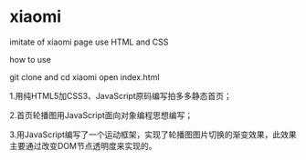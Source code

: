 # xiaomi
imitate of xiaomi page use HTML and CSS

how to use 


git clone and cd xiaomi open index.html

1.用纯HTML5加CSS3、JavaScript原码编写拍多多静态首页；

2.首页轮播图用JavaScript面向对象编程思想编写；

3.用JavaScript编写了一个运动框架，实现了轮播图图片切换的渐变效果，此效果主要通过改变DOM节点透明度来实现的。